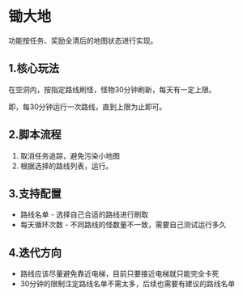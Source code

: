 # 锄大地

功能按任务、奖励全清后的地图状态进行实现。


## 1.核心玩法

在空洞内，按指定路线刷怪，怪物30分钟刷新，每天有一定上限。

即，每30分钟运行一次路线，直到上限为止即可。


## 2.脚本流程

1. 取消任务追踪，避免污染小地图
2. 根据选择的路线列表，运行。


## 3.支持配置

- 路线名单 - 选择自己合适的路线进行刷取
- 每天循环次数 - 不同路线的怪数量不一致，需要自己测试运行多久

## 4.迭代方向

- 路线应该尽量避免靠近电梯，目前只要接近电梯就只能完全卡死
- 30分钟的限制注定路线名单不需太多，后续也需要有建议的路线名单